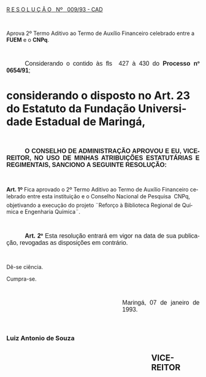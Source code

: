 <body lang=PT-BR style='tab-interval:36.0pt'>

<div class=Section1>

<p class=MsoTitle><u>R E S O L U Ç Ã O<span style='mso-spacerun:yes'>  
</span>Nº<span style='mso-spacerun:yes'>   </span>009/93 - CAD<o:p></o:p></u></p>

<p class=MsoBodyTextIndent><o:p>&nbsp;</o:p></p>

<p class=MsoBodyTextIndent>Aprova 2º Termo Aditivo ao Termo de Auxílio
Financeiro celebrado entre a <b style='mso-bidi-font-weight:normal'>FUEM</b> e
o <b style='mso-bidi-font-weight:normal'>CNPq</b>.</p>

<p class=MsoBodyTextIndent><span style='mso-spacerun:yes'> </span></p>

<p class=MsoNormal style='text-align:justify;text-indent:36.0pt'><span
style='font-size:12.0pt;mso-bidi-font-size:10.0pt;font-family:Arial'>Considerando
o contido às fls<span style='mso-spacerun:yes'>  </span>427 à 430 do <b
style='mso-bidi-font-weight:normal'>Processo nº 0654/91</b>;<o:p></o:p></span></p>

<h1>considerando o disposto no Art. 23 do Estatuto da Fundação Universidade
Estadual de Maringá, </h1>

<p class=MsoNormal style='text-align:justify'><span style='font-size:12.0pt;
mso-bidi-font-size:10.0pt;font-family:Arial'><o:p>&nbsp;</o:p></span></p>

<p class=MsoNormal style='text-align:justify;text-indent:36.0pt'><b
style='mso-bidi-font-weight:normal'><span style='font-size:12.0pt;mso-bidi-font-size:
10.0pt;font-family:Arial'>O CONSELHO DE ADMINISTRAÇÃO APROVOU E EU,
VICE-REITOR, NO USO DE MINHAS ATRIBUIÇÕES ESTATUTÁRIAS E REGIMENTAIS, SANCIONO
A SEGUINTE RESOLUÇÃO:<o:p></o:p></span></b></p>

<p class=MsoNormal style='text-align:justify'><span style='font-size:12.0pt;
mso-bidi-font-size:10.0pt;font-family:Arial'><o:p>&nbsp;</o:p></span></p>

<p class=MsoBodyTextIndent2><b style='mso-bidi-font-weight:normal'>Art. 1º</b>
Fica aprovado o 2º Termo Aditivo ao Termo de Auxílio Financeiro celebrado entre
esta instituição e o Conselho Nacional de Pesquisa  CNPq, objetivando a
execução do projeto ¨Reforço à Biblioteca Regional de Química e Engenharia
Química¨.</p>

<p class=MsoNormal style='text-align:justify;text-indent:36.0pt'><b
style='mso-bidi-font-weight:normal'><span style='font-size:12.0pt;mso-bidi-font-size:
10.0pt;font-family:Arial'><o:p>&nbsp;</o:p></span></b></p>

<p class=MsoNormal style='text-align:justify;text-indent:36.0pt'><b
style='mso-bidi-font-weight:normal'><span style='font-size:12.0pt;mso-bidi-font-size:
10.0pt;font-family:Arial'>Art. 2º</span></b><span style='font-size:12.0pt;
mso-bidi-font-size:10.0pt;font-family:Arial'> Esta resolução entrará em vigor
na data de sua publicação, revogadas as disposições em contrário.<o:p></o:p></span></p>

<p class=MsoBodyTextIndent2><o:p>&nbsp;</o:p></p>

<p class=MsoBodyTextIndent2>Dê-se ciência.</p>

<p class=MsoBodyTextIndent2>Cumpra-se.</p>

<p class=MsoBodyTextIndent2><o:p>&nbsp;</o:p></p>

<p class=MsoNormal style='margin-left:8.0cm;text-align:justify'><span
style='font-size:12.0pt;mso-bidi-font-size:10.0pt;font-family:Arial'>Maringá,
07 de janeiro de 1993.<o:p></o:p></span></p>

<p class=MsoNormal style='margin-left:8.0cm;text-align:justify'><span
style='font-size:12.0pt;mso-bidi-font-size:10.0pt;font-family:Arial'><o:p>&nbsp;</o:p></span></p>

<h3><span lang=ES-TRAD>Luiz Antonio de Souza</span></h3>

<h2 style='margin-left:10.0cm'><b style='mso-bidi-font-weight:normal'><span
lang=ES-TRAD>VICE-REITOR<o:p></o:p></span></b></h2>

<p class=MsoNormal><o:p>&nbsp;</o:p></p>

<p class=MsoNormal><o:p>&nbsp;</o:p></p>

</div>

</body>
